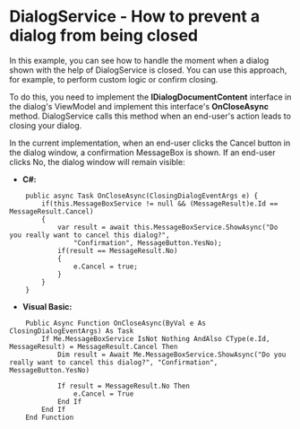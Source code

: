 
# DialogService - How to prevent a dialog from being closed

In this example, you can see how to handle the moment when a dialog shown with the help of DialogService is closed. You can use this approach, for example, to perform custom logic or confirm closing. 

To do this, you need to implement the **IDialogDocumentContent** interface in the dialog's ViewModel and implement this interface's **OnCloseAsync** method. DialogService calls this method when an end-user's action leads to closing your dialog. 

In the current implementation, when an end-user clicks the Cancel button in the dialog window, a confirmation MessageBox is shown. If an end-user clicks No, the dialog window will remain visible: 

* **C#:**
```
    public async Task OnCloseAsync(ClosingDialogEventArgs e) {
        if(this.MessageBoxService != null && (MessageResult)e.Id == MessageResult.Cancel)
        {
            var result = await this.MessageBoxService.ShowAsync("Do you really want to cancel this dialog?",
                "Confirmation", MessageButton.YesNo);
            if(result == MessageResult.No)
            {
                e.Cancel = true;
            }
        }
    }
```

* **Visual Basic:**

```
    Public Async Function OnCloseAsync(ByVal e As ClosingDialogEventArgs) As Task
        If Me.MessageBoxService IsNot Nothing AndAlso CType(e.Id, MessageResult) = MessageResult.Cancel Then
            Dim result = Await Me.MessageBoxService.ShowAsync("Do you really want to cancel this dialog?", "Confirmation", MessageButton.YesNo)

            If result = MessageResult.No Then
                e.Cancel = True
            End If
        End If
    End Function
```
